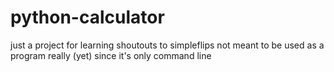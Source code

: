 # python-calculator
just a project for learning
shoutouts to simpleflips
not meant to be used as a program really (yet) since it's only command line
